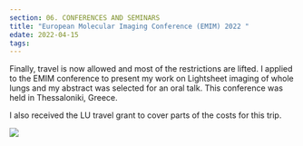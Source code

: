 ```yaml
---
section: 06. CONFERENCES AND SEMINARS
title: "European Molecular Imaging Conference (EMIM) 2022 "
edate: 2022-04-15
tags:
---
```


Finally, travel is now allowed and most of the restrictions are lifted. 
I applied to the EMIM conference to present my work on Lightsheet imaging of whole lungs and my abstract was selected for an oral talk. This conference was held in Thessaloniki, Greece.

I also received the LU travel grant to cover parts of the costs for this trip.

![](/assets/img/thessaloniki.jpg)